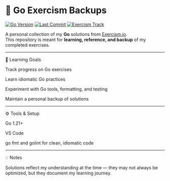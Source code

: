 # 🌟 Go Exercism Backups

[![Go Version](https://img.shields.io/badge/go-1.21-blue)](https://golang.org/)
[![Last Commit](https://img.shields.io/github/last-commit/EffexDev/go-exercism)](https://github.com/EffexDev/go-exercism/commits/main)
[![Exercism Track](https://img.shields.io/badge/track-Go-green)](https://exercism.org/tracks/go)

A personal collection of my **Go** solutions from [Exercism.io](https://exercism.org/).  
This repository is meant for **learning, reference, and backup** of my completed exercises.

---

🧠 Learning Goals

Track progress on Go exercises

Learn idiomatic Go practices

Experiment with Go tools, formatting, and testing

Maintain a personal backup of solutions

---

⚙️ Tools & Setup

Go 1.21+

VS Code

go fmt and golint for clean, idiomatic code

---

💡 Notes

Solutions reflect my understanding at the time — they may not always be optimized, but they document my learning journey.
